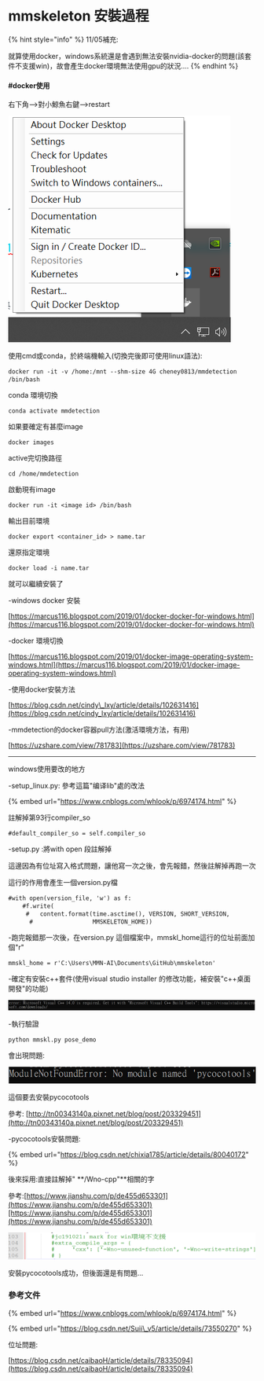 # mmskeleton 安裝過程

{% hint style="info" %}
11/05補充:

就算使用docker，windows系統還是會遇到無法安裝nvidia-docker的問題\(該套件不支援win\)，故會產生docker環境無法使用gpu的狀況....
{% endhint %}

#### \#docker使用

右下角--&gt;對小鯨魚右鍵--&gt;restart

![](.gitbook/assets/image%20%2819%29.png)

使用cmd或conda，於終端機輸入\(切換完後即可使用linux語法\):

```text
docker run -it -v /home:/mnt --shm-size 4G cheney0813/mmdetection /bin/bash
```

conda 環境切換

```text
conda activate mmdetection
```

如果要確定有甚麼image

```text
docker images
```

active完切換路徑

```text
cd /home/mmdetection
```

啟動現有image

```text
docker run -it <image id> /bin/bash
```

輸出目前環境

```text
docker export <container_id> > name.tar
```

還原指定環境

```text
docker load -i name.tar
```

就可以繼續安裝了

-windows docker 安裝

[https://marcus116.blogspot.com/2019/01/docker-docker-for-windows.html](https://marcus116.blogspot.com/2019/01/docker-docker-for-windows.html)

-docker 環境切換

[https://marcus116.blogspot.com/2019/01/docker-image-operating-system-windows.html](https://marcus116.blogspot.com/2019/01/docker-image-operating-system-windows.html)

-使用docker安裝方法

[https://blog.csdn.net/cindy\_lxy/article/details/102631416](https://blog.csdn.net/cindy_lxy/article/details/102631416)

-mmdetection的docker容器pull方法\(激活環境方法，有用\)

[https://uzshare.com/view/781783](https://uzshare.com/view/781783)

----------------------------------------------------------------------------------------------------------------

windows使用要改的地方

-setup\_linux.py: 參考這篇"编译lib"處的改法

{% embed url="https://www.cnblogs.com/whlook/p/6974174.html" %}

註解掉第93行compiler\_so

```text
#default_compiler_so = self.compiler_so
```

-setup.py :將with open 段註解掉

這邊因為有位址寫入格式問題，讓他寫一次之後，會先報錯，然後註解掉再跑一次

這行的作用會產生一個version.py檔

```text
#with open(version_file, 'w') as f:
    #f.write(
     #   content.format(time.asctime(), VERSION, SHORT_VERSION,
      #                 MMSKELETON_HOME))
```

-跑完報錯那一次後，在version.py 這個檔案中，mmskl\_home這行的位址前面加個"r"

```text
mmskl_home = r'C:\Users\MMN-AI\Documents\GitHub\mmskeleton'
```

-確定有安裝c++套件\(使用visual studio installer 的修改功能，補安裝"c++桌面開發"的功能\)

![](.gitbook/assets/image%20%287%29.png)

-執行驗證

```text
python mmskl.py pose_demo
```

會出現問題:

![](.gitbook/assets/image%20%281%29.png)

這個要去安裝pycocotools

參考: [http://tn00343140a.pixnet.net/blog/post/203329451](http://tn00343140a.pixnet.net/blog/post/203329451)

-pycocotools安裝問題:

{% embed url="https://blog.csdn.net/chixia1785/article/details/80040172" %}

後來採用:直接註解掉" **/Wno-cpp"**相關的字

參考:[https://www.jianshu.com/p/de455d653301](https://www.jianshu.com/p/de455d653301)[https://www.jianshu.com/p/de455d653301](https://www.jianshu.com/p/de455d653301)

![](.gitbook/assets/image%20%2823%29.png)

安裝pycocotools成功，但後面還是有問題...











### 參考文件

{% embed url="https://www.cnblogs.com/whlook/p/6974174.html" %}

{% embed url="https://blog.csdn.net/Suii\_v5/article/details/73550270" %}

位址問題: ​

[https://blog.csdn.net/caibaoH/article/details/78335094](https://blog.csdn.net/caibaoH/article/details/78335094)

